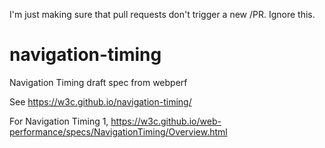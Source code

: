 I'm just making sure that pull requests don't trigger a new /PR. Ignore this.

navigation-timing
=================

Navigation Timing draft spec from webperf

See
  https://w3c.github.io/navigation-timing/

For Navigation Timing 1,
  https://w3c.github.io/web-performance/specs/NavigationTiming/Overview.html
